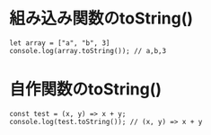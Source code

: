# 組み込み関数のtoString()
```
let array = ["a", "b", 3]
console.log(array.toString()); // a,b,3
```

# 自作関数のtoString()
```
const test = (x, y) => x + y;
console.log(test.toString()); // (x, y) => x + y
```